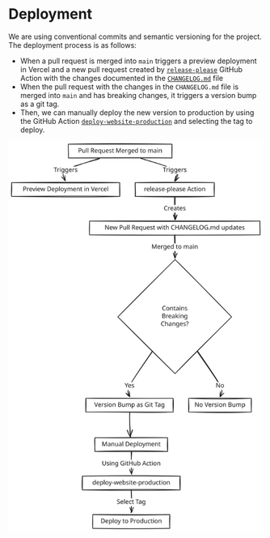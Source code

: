 # Deployment

We are using conventional commits and semantic versioning for the project. The deployment process is as follows:

- When a pull request is merged into `main` triggers a preview deployment in Vercel and a new pull request created by [`release-please`](https://github.com/googleapis/release-please-action/tree/v4/) GitHub Action with the changes documented in the [`CHANGELOG.md`](./CHANGELOG.md) file
- When the pull request with the changes in the `CHANGELOG.md` file is merged into `main` and has breaking changes, it triggers a version bump as a git tag.
- Then, we can manually deploy the new version to production by using the GitHub Action [`deploy-website-production`](./.github/workflows/deploy-website-production.yml) and selecting the tag to deploy.

![deployment](./deployment.svg)
